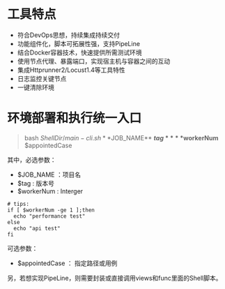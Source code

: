 # 工具特点
* 符合DevOps思想，持续集成持续交付
* 功能组件化，脚本可拓展性强，支持PipeLine
* 结合Docker容器技术，快速提供所需测试环境
* 使用节点代理、暴露端口，实现宿主机与容器之间的互动
* 集成Httprunner2/Locust1.4等工具特性
* 日志监控关键节点
* 一键清除环境


# 环境部署和执行统一入口
> bash ${ShellDir}/main-cli.sh **$JOB_NAME** **$tag** **$workerNum** $appointedCase

其中，必选参数：
* $JOB_NAME ：项目名 
* $tag : 版本号
* $workerNum : Interger
```
# tips:
if [ $workerNum -ge 1 ];then
  echo "performance test"
else
  echo "api test"
fi
```

可选参数：
* $appointedCase ： 指定路径或用例

另，若想实现PipeLine，则需要封装或直接调用views和func里面的Shell脚本。
